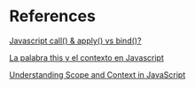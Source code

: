 # References

[Javascript call() & apply() vs bind()?](https://stackoverflow.com/questions/15455009/javascript-call-apply-vs-bind)

[La palabra this y el contexto en Javascript](https://desarrolloweb.com/articulos/palabra-this-contexto-javascript.html)

[Understanding Scope and Context in JavaScript](http://ryanmorr.com/understanding-scope-and-context-in-javascript/)